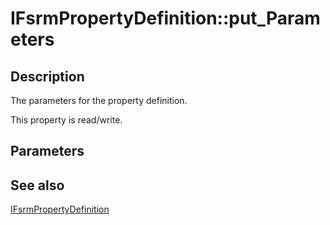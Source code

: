 # IFsrmPropertyDefinition::put_Parameters

## Description

The parameters for the property definition.

This property is read/write.

## Parameters

## See also

[IFsrmPropertyDefinition](https://learn.microsoft.com/previous-versions/windows/desktop/api/fsrmpipeline/nn-fsrmpipeline-ifsrmpropertydefinition)